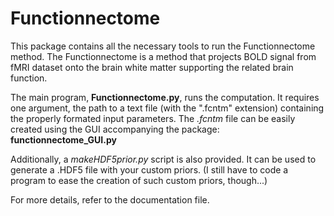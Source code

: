 # Functionnectome

This package contains all the necessary tools to run the Functionnectome method.
The Functionnectome is a method that projects BOLD signal from fMRI dataset onto the brain white matter supporting the related brain function.

The main program, **Functionnectome.py**, runs the computation. It requires one argument, the path to a text file (with the ".fcntm" extension) containing the properly formated input parameters.
The *.fcntm* file can be easily created using the GUI accompanying the package: **functionnectome_GUI.py**

Additionally, a *makeHDF5prior.py* script is also provided. It can be used to generate a .HDF5 file with your custom priors.
(I still have to code a program to ease the creation of such custom priors, though...)

For more details, refer to the documentation file.
